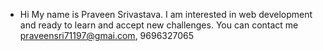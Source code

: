- Hi My name is Praveen Srivastava. I am interested in web development and ready to learn and accept new challenges. You can contact me praveensri71197@gmai.com, 9696327065
<!---
Praveen-Srivastava/Praveen-Srivastava is a ✨ special ✨ repository because its `README.md` (this file) appears on your GitHub profile.
You can click the Preview link to take a look at your changes.
--->
